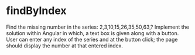 # findByIndex
 
Find the missing number in the series:
2,3,10,15,26,35,50,63,?
Implement the solution within Angular in which, a text box is given along with a button.
User can enter any index of the series and at the button click; the page should display the number
at that entered index.

